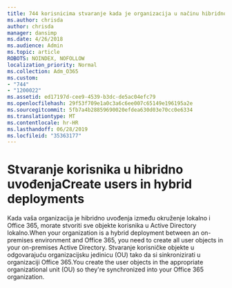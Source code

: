 ```yaml
---
title: 744 korisnicima stvaranje kada je organizacija u načinu hibridno
ms.author: chrisda
author: chrisda
manager: dansimp
ms.date: 4/26/2018
ms.audience: Admin
ms.topic: article
ROBOTS: NOINDEX, NOFOLLOW
localization_priority: Normal
ms.collection: Adm_O365
ms.custom:
- "744"
- "1200022"
ms.assetid: ed17197d-cee9-4539-b3dc-de5ac04efc79
ms.openlocfilehash: 29f53f709e1a0c3a6c6ee007c65149e196195a2e
ms.sourcegitcommit: 5fb7a4b28859690020efdea630d03e70cc0e6334
ms.translationtype: MT
ms.contentlocale: hr-HR
ms.lasthandoff: 06/28/2019
ms.locfileid: "35363177"
---
```

# <a name="create-users-in-hybrid-deployments"></a><span data-ttu-id="890b5-102">Stvaranje korisnika u hibridno uvođenja</span><span class="sxs-lookup"><span data-stu-id="890b5-102">Create users in hybrid deployments</span></span>

<span data-ttu-id="890b5-103">Kada vaša organizacija je hibridno uvođenja između okruženje lokalno i Office 365, morate stvoriti sve objekte korisnika u Active Directory lokalno.</span><span class="sxs-lookup"><span data-stu-id="890b5-103">When your organization is a hybrid deployment between an on-premises environment and Office 365, you need to create all user objects in your on-premises Active Directory.</span></span> <span data-ttu-id="890b5-104">Stvaranje korisničke objekte u odgovarajuću organizacijsku jedinicu (OU) tako da si sinkronizirati u organizaciji Office 365.</span><span class="sxs-lookup"><span data-stu-id="890b5-104">You create the user objects in the appropriate organizational unit (OU) so they're synchronized into your Office 365 organization.</span></span>
